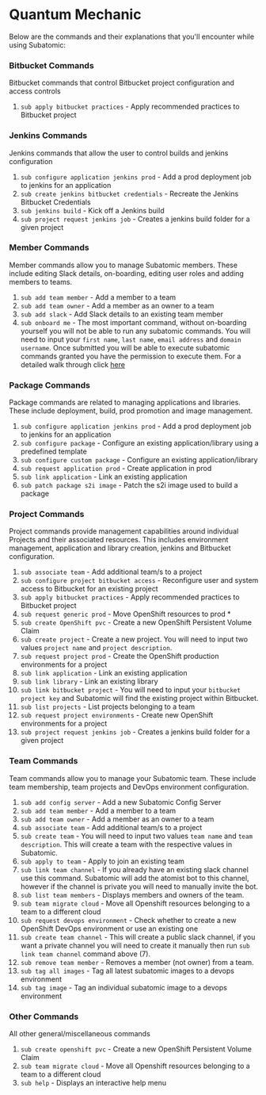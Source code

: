 # **Quantum Mechanic**
Below are the commands and their explanations that you'll encounter while using Subatomic:

###  **Bitbucket Commands**
Bitbucket commands that control Bitbucket project configuration and access controls

1. `sub apply bitbucket practices` - Apply recommended practices to Bitbucket project

###  **Jenkins Commands**
Jenkins commands that allow the user to control builds and jenkins configuration

1. `sub configure application jenkins prod` - Add a prod deployment job to jenkins for an application
2. `sub create jenkins bitbucket credentials` - Recreate the Jenkins Bitbucket Credentials
3. `sub jenkins build` - Kick off a Jenkins build
4. `sub project request jenkins job` - Creates a jenkins build folder for a given project

###  **Member Commands**
Member commands allow you to manage Subatomic members. These include editing Slack details, on-boarding, editing user roles and adding members to teams.

1. `sub add team member` - Add a member to a team
2. `sub add team owner` - Add a member as an owner to a team
3. `sub add slack` - Add Slack details to an existing team member
4. `sub onboard me` - The most important command, without on-boarding yourself you will not be able to run any subatomic commands. You will need to input your `first name`, `last name`, `email address` and `domain username`. Once submitted you will be able to execute subatomic commands granted you have the permission to execute them. For a detailed walk through click [here](../user-guide/onboarding.md)


###  **Package Commands**
Package commands are related to managing applications and libraries. These include deployment, build, prod promotion and image management.

1. `sub configure application jenkins prod` - Add a prod deployment job to jenkins for an application
2. `sub configure package` - Configure an existing application/library using a predefined template
3. `sub configure custom package` - Configure an existing application/library
4. `sub request application prod` - Create application in prod
5. `sub link application` - Link an existing application
6. `sub patch package s2i image` - Patch the s2i image used to build a package

###  **Project Commands**
Project commands provide management capabilities around individual Projects and their associated resources. This includes environment management, application and library creation, jenkins and Bitbucket configuration.

1. `sub associate team` - Add additional team/s to a project
2. `sub configure project bitbucket access` - Reconfigure user and system access to Bitbucket for an existing project
3. `sub apply bitbucket practices` - Apply recommended practices to Bitbucket project
4. `sub request generic prod` - Move OpenShift resources to prod *
5. `sub create OpenShift pvc` - Create a new OpenShift Persistent Volume Claim
6. `sub create project` - Create a new project. You will need to input two values `project name` and `project description`.
7. `sub request project prod` - Create the OpenShift production environments for a project
8. `sub link application` - Link an existing application
9. `sub link library` - Link an existing library
10. `sub link bitbucket project` - You will need to input your `bitbucket project key` and Subatomic will find the existing project within Bitbucket.
11. `sub list projects` - List projects belonging to a team
12. `sub request project environments` - Create new OpenShift environments for a project
13. `sub project request jenkins job` - Creates a jenkins build folder for a given project

###  **Team Commands**
Team commands allow you to manage your Subatomic team. These include team membership, team projects and DevOps environment configuration.

1. `sub add config server` - Add a new Subatomic Config Server
2. `sub add team member` - Add a member to a team
3. `sub add team owner` - Add a member as an owner to a team
4. `sub associate team` - Add additional team/s to a project
5. `sub create team` - You will need to input two values `team name` and `team description`. This will create a team with the respective values in Subatomic.
6. `sub apply to team` - Apply to join an existing team
7. `sub link team channel` - If you already have an existing slack channel use this command. Subatomic will add the atomist bot to this channel, however if the channel is private you will need to manually invite the bot.
8. `sub list team members` - Displays members and owners of the team.
9. `sub team migrate cloud` - Move all Openshift resources belonging to a team to a different cloud
10. `sub request devops environment` - Check whether to create a new OpenShift DevOps environment or use an existing one
11. `sub create team channel` - This will create a public slack channel, if you want a private channel you will need to create it manually then run  `sub link team channel` command above (7).
12. `sub remove team member` - Removes a member (not owner) from a team.
13. `sub tag all images` - Tag all latest subatomic images to a devops environment
14. `sub tag image` - Tag an individual subatomic image to a devops environment

###  **Other Commands**
All other general/miscellaneous commands

1. `sub create openshift pvc` - Create a new OpenShift Persistent Volume Claim
2. `sub team migrate cloud` - Move all Openshift resources belonging to a team to a different cloud
3. `sub help` - Displays an interactive help menu
